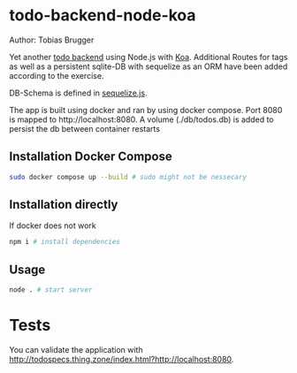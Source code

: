 # todo-backend-node-koa

Author: Tobias Brugger

Yet another [todo backend](http://todobackend.com) using Node.js with [Koa](https://koajs.com/).
Additional Routes for tags as well as a persistent sqlite-DB with sequelize as an ORM have been added according to the exercise.

DB-Schema is defined in [sequelize.js](./sequelize.js).

The app is built using docker and ran by using docker compose. Port 8080 is mapped to http://localhost:8080.
A volume (./db/todos.db) is added to persist the db between container restarts

## Installation Docker Compose

```bash
sudo docker compose up --build # sudo might not be nessecary
```

## Installation directly

If docker does not work

```bash
npm i # install dependencies
```

## Usage

```bash
node . # start server
```

# Tests

You can validate the application with http://todospecs.thing.zone/index.html?http://localhost:8080.
